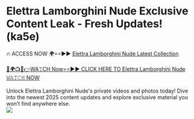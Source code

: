 # Elettra Lamborghini Nude Exclusive Content Leak - Fresh Updates! (ka5e)

🔥 ACCESS NOW 🌍==►► <a href="https://tinyurl.com/yc657z5k" rel="nofollow">Elettra Lamborghini Nude Latest Collection</a>
<br><br>
[🔴🌍📺📱👉WA𝚃CH Now==►► CLICK HERE TO Elettra Lamborghini Nude 𝚆𝙰𝚃𝙲𝙷 NOW](https://tinyurl.com/yc657z5k)
<br><br>
Unlock Elettra Lamborghini Nude's private videos and photos today! Dive into the newest 2025 content updates and explore exclusive material you won’t find anywhere else.
<br>
<a href="https://tinyurl.com/yc657z5k" rel="nofollow" data-target="animated-image.originalLink"><img src="https://camo.githubusercontent.com/8a4f000d20f83aca3bf7ec5f350d767afa0574a8a352519fd8cfa583a6f93a33/68747470733a2f2f692e696d6775722e636f6d2f644a486b345a712e676966" data-canonical-src="https://i.imgur.com/dJHk4Zq.gif" style="max-width: 100%; display: inline-block;" data-target="animated-image.originalImage"></a>
<br>
